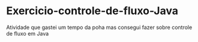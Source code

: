 # Exercicio-controle-de-fluxo-Java
Atividade que gastei um tempo da poha mas consegui fazer  sobre controle de fluxo em Java
